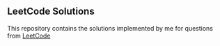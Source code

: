 ## LeetCode Solutions

This repository contains the solutions implemented by me for questions from [LeetCode](https://leetcode.com/)
